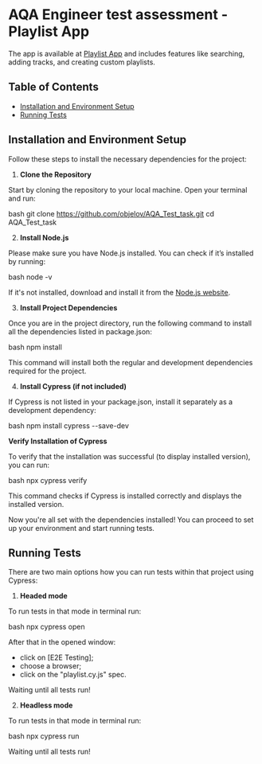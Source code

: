 # AQA Engineer test assessment - Playlist App

The app is available at [Playlist App](https://vite-react-alpha-lemon.vercel.app/) and includes features like searching, adding tracks, and creating custom playlists.

## Table of Contents

- [Installation and Environment Setup](#installation-and-environment-setup)
- [Running Tests](#running-tests)

## Installation and Environment Setup

Follow these steps to install the necessary dependencies for the project:

1. **Clone the Repository**

Start by cloning the repository to your local machine. Open your terminal and run:

bash
git clone https://github.com/objelov/AQA_Test_task.git
cd AQA_Test_task

2. **Install Node.js**

Please make sure you have Node.js installed. You can check if it’s installed by running:

bash
node -v

If it's not installed, download and install it from the [Node.js website](https://nodejs.org/dist/v20.15.0/).

3. **Install Project Dependencies**

Once you are in the project directory, run the following command to install all the dependencies listed in package.json:

bash
npm install

This command will install both the regular and development dependencies required for the project.

4. **Install Cypress (if not included)**

If Cypress is not listed in your package.json, install it separately as a development dependency:

bash
npm install cypress --save-dev

**Verify Installation of Cypress**

To verify that the installation was successful (to display installed version), you can run:

bash
npx cypress verify

This command checks if Cypress is installed correctly and displays the installed version.

Now you're all set with the dependencies installed! You can proceed to set up your environment and start running tests.

## Running Tests

There are two main options how you can run tests within that project using Cypress:

1. **Headed mode**

To run tests in that mode in terminal run:

bash
npx cypress open

After that in the opened window:
- click on [E2E Testing];
- choose a browser;
- click on the "playlist.cy.js" spec.

Waiting until all tests run!

2. **Headless mode**

To run tests in that mode in terminal run:

bash
npx cypress run

Waiting until all tests run!
